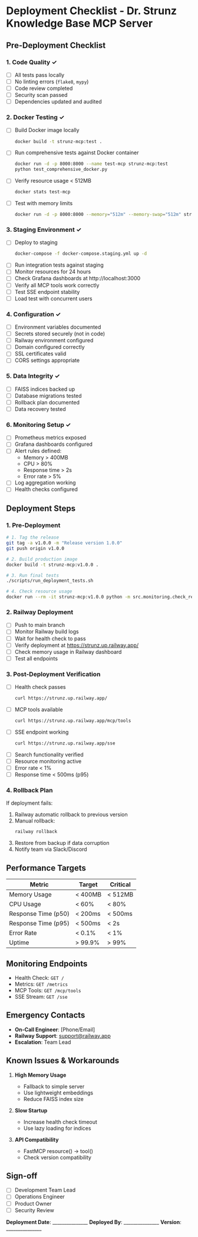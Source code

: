 # Deployment Checklist - Dr. Strunz Knowledge Base MCP Server

## Pre-Deployment Checklist

### 1. Code Quality ✓
- [ ] All tests pass locally
- [ ] No linting errors (`flake8`, `mypy`)
- [ ] Code review completed
- [ ] Security scan passed
- [ ] Dependencies updated and audited

### 2. Docker Testing ✓
- [ ] Build Docker image locally
  ```bash
  docker build -t strunz-mcp:test .
  ```
- [ ] Run comprehensive tests against Docker container
  ```bash
  docker run -d -p 8000:8000 --name test-mcp strunz-mcp:test
  python test_comprehensive_docker.py
  ```
- [ ] Verify resource usage < 512MB
  ```bash
  docker stats test-mcp
  ```
- [ ] Test with memory limits
  ```bash
  docker run -d -p 8000:8000 --memory="512m" --memory-swap="512m" strunz-mcp:test
  ```

### 3. Staging Environment ✓
- [ ] Deploy to staging
  ```bash
  docker-compose -f docker-compose.staging.yml up -d
  ```
- [ ] Run integration tests against staging
- [ ] Monitor resources for 24 hours
- [ ] Check Grafana dashboards at http://localhost:3000
- [ ] Verify all MCP tools work correctly
- [ ] Test SSE endpoint stability
- [ ] Load test with concurrent users

### 4. Configuration ✓
- [ ] Environment variables documented
- [ ] Secrets stored securely (not in code)
- [ ] Railway environment configured
- [ ] Domain configured correctly
- [ ] SSL certificates valid
- [ ] CORS settings appropriate

### 5. Data Integrity ✓
- [ ] FAISS indices backed up
- [ ] Database migrations tested
- [ ] Rollback plan documented
- [ ] Data recovery tested

### 6. Monitoring Setup ✓
- [ ] Prometheus metrics exposed
- [ ] Grafana dashboards configured
- [ ] Alert rules defined:
  - Memory > 400MB
  - CPU > 80%
  - Response time > 2s
  - Error rate > 5%
- [ ] Log aggregation working
- [ ] Health checks configured

## Deployment Steps

### 1. Pre-Deployment
```bash
# 1. Tag the release
git tag -a v1.0.0 -m "Release version 1.0.0"
git push origin v1.0.0

# 2. Build production image
docker build -t strunz-mcp:v1.0.0 .

# 3. Run final tests
./scripts/run_deployment_tests.sh

# 4. Check resource usage
docker run --rm -it strunz-mcp:v1.0.0 python -m src.monitoring.check_resources
```

### 2. Railway Deployment
- [ ] Push to main branch
- [ ] Monitor Railway build logs
- [ ] Wait for health check to pass
- [ ] Verify deployment at https://strunz.up.railway.app/
- [ ] Check memory usage in Railway dashboard
- [ ] Test all endpoints

### 3. Post-Deployment Verification
- [ ] Health check passes
  ```bash
  curl https://strunz.up.railway.app/
  ```
- [ ] MCP tools available
  ```bash
  curl https://strunz.up.railway.app/mcp/tools
  ```
- [ ] SSE endpoint working
  ```bash
  curl https://strunz.up.railway.app/sse
  ```
- [ ] Search functionality verified
- [ ] Resource monitoring active
- [ ] Error rate < 1%
- [ ] Response time < 500ms (p95)

### 4. Rollback Plan
If deployment fails:
1. Railway automatic rollback to previous version
2. Manual rollback:
   ```bash
   railway rollback
   ```
3. Restore from backup if data corruption
4. Notify team via Slack/Discord

## Performance Targets

| Metric | Target | Critical |
|--------|--------|----------|
| Memory Usage | < 400MB | < 512MB |
| CPU Usage | < 60% | < 80% |
| Response Time (p50) | < 200ms | < 500ms |
| Response Time (p95) | < 500ms | < 2s |
| Error Rate | < 0.1% | < 1% |
| Uptime | > 99.9% | > 99% |

## Monitoring Endpoints

- Health Check: `GET /`
- Metrics: `GET /metrics`
- MCP Tools: `GET /mcp/tools`
- SSE Stream: `GET /sse`

## Emergency Contacts

- **On-Call Engineer**: [Phone/Email]
- **Railway Support**: support@railway.app
- **Escalation**: Team Lead

## Known Issues & Workarounds

1. **High Memory Usage**
   - Fallback to simple server
   - Use lightweight embeddings
   - Reduce FAISS index size

2. **Slow Startup**
   - Increase health check timeout
   - Use lazy loading for indices

3. **API Compatibility**
   - FastMCP resource() → tool()
   - Check version compatibility

## Sign-off

- [ ] Development Team Lead
- [ ] Operations Engineer
- [ ] Product Owner
- [ ] Security Review

**Deployment Date**: _______________
**Deployed By**: _______________
**Version**: _______________